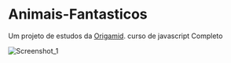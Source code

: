# Animais-Fantasticos
Um projeto de estudos da [Origamid](https://www.origamid.com). curso de javascript Completo

![Screenshot_1](https://user-images.githubusercontent.com/43863949/75112393-26ea7d80-5622-11ea-98ff-546c5361352f.png)
